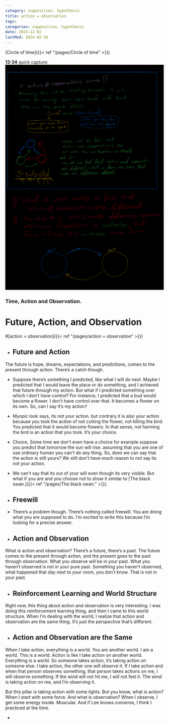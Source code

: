 ```yaml
---
category: supposition, hypothesis
title: action = observation
tags:
categories: supposition, hypothesis
date: 2023-12-02
lastMod: 2024-02-26
---
```

[Circle of time]({{< ref "/pages/Circle of time" >}})


**13:34** quick capture:  ![2023-08-31-13-34-43](/assets/2023-08-31-13-34-43.png)


### Time, Action and Observation.

# Future, Action, and Observation

#[action = observation]({{< ref "/pages/action = observation" >}})

  + ## Future and Action
The future is hope, dreams, expectations, and predictions, comes to the present through action. There’s a catch though.

  + Suppose there’s something I predicted, like what I will do next. Maybe I predicted that I would leave the place or do something, and I achieved that future through my action. But what if I predicted something over which I don’t have control? For instance, I predicted that a bud would become a flower. I don’t have control over that. It becomes a flower on its own. So, can I say it’s my action?

  + Myopic look says, its not your action. but contrary it is also your action because you took the action of not cutting the flower, not killing the bird. You predicted that it would become flowers. In that sense, not harming the bird is an action that you took. It’s your choice.

  + Choice, Some time we don't even have a choice for example suppose you predict that tomorrow the sun will rise. assuming that you are one of use ordinary human you can't do any thing. So, does we can say that the action is still yours? We still don't have much reason to not say its not your action.

  + We can't say that its out of your will even though its very visible. But what if you are and you choose not to show it similar to [The black swan.]({{< ref "/pages/The black swan." >}}).

  + ## Freewill

  + There’s a problem though. There’s nothing called freewill. You are doing what you are supposed to do. I’m excited to write this because I’m looking for a precise answer.

  + ## Action and Observation
What is action and observation? There’s a future, there’s a past. The future comes to the present through action, and the present goes to the past through observation. What you observe will be in your past. What you haven’t observed is not in your pure past. Something you haven’t observed, what happened that day next to your room, you don’t know. That is not in your past.

  + ## Reinforcement Learning and World Structure

Right now, this thing about action and observation is very interesting. I was doing this reinforcement learning thing, and then I came to this world structure. When I’m dealing with the world, I realize that action and observation are the same thing. It’s just the perspective that’s different.

  + ## Action and Observation are the Same

When I take action, everything is a world. You are another world. I am a world. This is a world. Action is like I take action on another world. Everything is a world. So someone takes action, it’s taking action on someone else. I take action, the other one will observe it. If I take action and when that person observes something, that person takes actions on me, I will observe something. If the wind will not hit me, I will not feel it. The wind is taking action on me, and I’m observing it.

But this pillar is taking action with some lights. But you know, what is action? When I start with some force. And what is observation? When I observe, I get some energy inside. Muscular. And if Lee knows converse, I think I practiced at the time.

  + 
